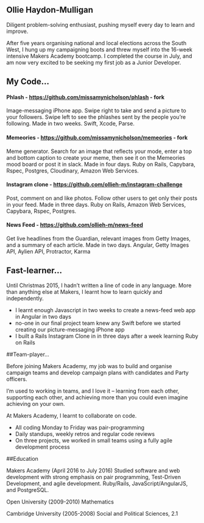 ## Ollie Haydon-Mulligan

Diligent problem-solving enthusiast, pushing myself every day to learn and improve.

After five years organising national and local elections across the South West, I hung up my campaigning boots and threw myself into the 16-week intensive Makers Academy bootcamp.
I completed the course in July, and am now very excited to be seeking my first job as a Junior Developer.

## My Code…

#### Phlash - https://github.com/missamynicholson/phlash - fork
Image-messaging iPhone app. Swipe right to take and send a picture to your followers. Swipe left to see the phlashes sent by the people you’re following. 
Made in two weeks.
Swift, Xcode, Parse.

#### Memeories - https://github.com/missamynicholson/memeories - fork
Meme generator. Search for an image that reflects your mode, enter a top and bottom caption to create your meme, then see it on the Memeories mood board or post it in slack. 
Made in four days.
Ruby on Rails, Capybara, Rspec, Postgres, Cloudinary, Amazon Web Services.

#### Instagram clone - https://github.com/ollieh-m/instagram-challenge
Post, comment on and like photos. Follow other users to get only their posts in your feed. 
Made in three days.
Ruby on Rails, Amazon Web Services, Capybara, Rspec, Postgres.

#### News Feed - https://github.com/ollieh-m/news-feed
Get live headlines from the Guardian, relevant images from Getty Images, and a summary of each article. 
Made in two days.
Angular, Getty Images API, Aylien API, Protractor, Karma

## Fast-learner…

Until Christmas 2015, I hadn’t written a line of code in any language. More than anything else at Makers, I learnt how to learn quickly and independently.
-	I learnt enough Javascript in two weeks to create a news-feed web app in Angular in two days
-	no-one in our final project team knew any Swift before we started creating our picture-messaging iPhone app
-	I built a Rails Instagram Clone in in three days after a week learning Ruby on Rails

##Team-player… 

Before joining Makers Academy, my job was to build and organise campaign teams and develop campaign plans with candidates and Party officers. 

I’m used to working in teams, and I love it – learning from each other, supporting each other, and achieving more than you could even imagine achieving on your own.

At Makers Academy, I learnt to collaborate on code.
-	All coding Monday to Friday was pair-programming
-	Daily standups, weekly retros and regular code reviews
-	On three projects, we worked in small teams using a fully agile development process

##Education

Makers Academy (April 2016 to July 2016)
Studied software and web development with strong emphasis on pair programming, Test-Driven Development, and agile development. 
Ruby/Rails, JavaScript/AngularJS, and PostgreSQL.

Open University (2009-2010)
Mathematics

Cambridge University (2005-2008)
Social and Political Sciences, 2.1

